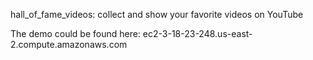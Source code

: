 hall_of_fame_videos: collect and show your favorite videos on YouTube

The demo could be found here: ec2-3-18-23-248.us-east-2.compute.amazonaws.com
